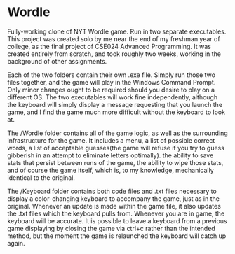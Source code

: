 # Wordle
Fully-working clone of NYT Wordle game. Run in two separate executables.
This project was created solo by me near the end of my freshman year of college, as the final project of CSE024 Advanced Programming. It was created entirely from scratch, and took roughly two weeks, working in the background of other assignments.

Each of the two folders contain their own .exe file. Simply run those two files together, and the game will play in the Windows Command Prompt. Only minor changes ought to be required should you desire to play on a different OS.
The two executables will work fine independently, although the keyboard will simply display a message requesting that you launch the game, and I find the game much more difficult without the keyboard to look at.

The /Wordle folder contains all of the game logic, as well as the surrounding infrastructure for the game. It includes a menu, a list of possible correct words, a list of acceptable guesses(the game will refuse if you try to guess 
gibberish in an attempt to eliminate letters optimally). the ability to save stats that persist between runs of the game, the ability to wipe those stats, and of course the game itself, which is, to my knowledge, mechanically identical to the original.

The /Keyboard folder contains both code files and .txt files necessary to display a color-changing keyboard to accompany the game, just as in the original. Whenever an update is made within the game file, it also updates the .txt files which
the keyboard pulls from. Whenever you are in game, the keyboard will be accurate. It is possible to leave a keyboard from a previous game displaying by closing the game via ctrl+c rather than the intended method, but the moment the game is relaunched the
keyboard will catch up again.
